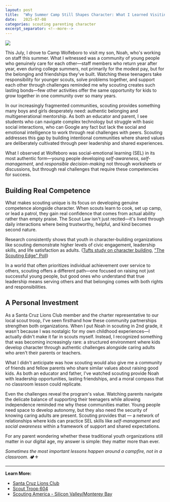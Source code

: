 ```yaml
---
layout: post
title:  "Why Summer Camp Still Shapes Character: What I Learned Visiting Camp Wolfeboro"
date:   2025-07-08
categories: scouting parenting character
excerpt_separator: <!--more-->
---
```

<img src="https://porttack.com/docs/assets/images/wolfeboro1.jpeg">

This July, I drove to Camp Wolfeboro to visit my son, Noah, who's working on staff this summer. What I witnessed was a community of young people who genuinely care for each other—staff members who return year after year, even during college summers, not primarily for the modest pay, but for the belonging and friendships they've built. Watching these teenagers take responsibility for younger scouts, solve problems together, and support each other through challenges reminded me why scouting creates such lasting bonds—few other activities offer the same opportunity for kids to grow together in one community over so many years.

<!--more-->

In our increasingly fragmented communities, scouting provides something many boys and girls desperately need: authentic belonging and multigenerational mentorship. As both an educator and parent, I see students who can navigate complex technology but struggle with basic social interactions, who can Google any fact but lack the social and emotional intelligence to work through real challenges with peers. Scouting addresses this gap by building intentional communities where shared values are deliberately cultivated through peer leadership and shared experiences.

What I observed at Wolfeboro was social-emotional learning (SEL) in its most authentic form—young people developing *self-awareness*, *self-management*, and *responsible decision-making* not through worksheets or discussions, but through real challenges that require these competencies for success.

## Building Real Competence

What makes scouting unique is its focus on developing genuine competence alongside character. When scouts learn to cook, set up camp, or lead a patrol, they gain real confidence that comes from actual ability rather than empty praise. The Scout Law isn't just recited—it's lived through daily interactions where being trustworthy, helpful, and kind becomes second nature. 

Research consistently shows that youth in character-building organizations like scouting demonstrate higher levels of civic engagement, leadership skills, and life satisfaction as adults. ([Tufts study on character building](https://blog.scoutingmagazine.org/2015/10/22/tufts-study-confirms-scouting-builds-character-six-critical-areas/), ["The Scouting Edge" Poll](https://filestore.scouting.org/filestore/marketing/pdf/Final-File-The-Scouting-Edge-8-5x11.pdf))

In a world that often prioritizes individual achievement over service to others, scouting offers a different path—one focused on raising not just successful young people, but good ones who understand that true leadership means serving others and that belonging comes with both rights and responsibilities.

## A Personal Investment

As a Santa Cruz Lions Club member and the charter representative to our local scout troop, I've seen firsthand how these community partnerships strengthen both organizations. When I put Noah in scouting in 2nd grade, it wasn't because I was nostalgic for my own childhood experiences—I actually didn't make it far in scouts myself. Instead, I recognized something that was becoming increasingly rare: a structured environment where kids develop character through authentic challenges alongside caring adults who aren't their parents or teachers.

What I didn't anticipate was how scouting would also give me a community of friends and fellow parents who share similar values about raising good kids. As both an educator and father, I've watched scouting provide Noah with leadership opportunities, lasting friendships, and a moral compass that no classroom lesson could replicate.

Even the challenges reveal the program's value. Watching parents navigate the delicate balance of supporting their teenagers while allowing independence reminded me why these communities matter. Young people need space to develop autonomy, but they also need the security of knowing caring adults are present. Scouting provides that — a network of relationships where kids can practice SEL skills like *self-management* and *social awareness* within a framework of support and shared expectations.

For any parent wondering whether these traditional youth organizations still matter in our digital age, my answer is simple: they matter more than ever.

*Sometimes the most important lessons happen around a campfire, not in a classroom.* 🏕️⚜️

<hr/>

**Learn More:**
- [Santa Cruz Lions Club](https://santacruzhostlionsclub.org/about)
- [Scout Troop 604](https://sites.google.com/site/troop604112014/)
- [Scouting America - Silicon Valley/Monterey Bay](https://svmbc.org/)